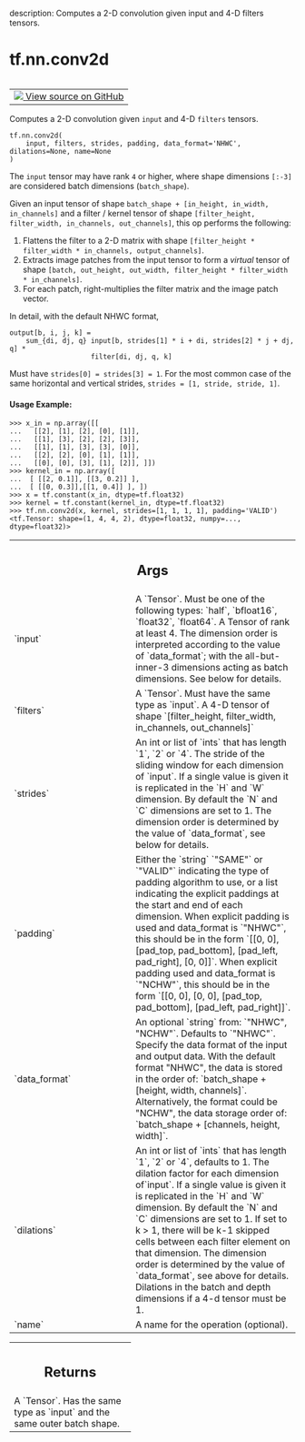 description: Computes a 2-D convolution given input and 4-D filters tensors.

<div itemscope itemtype="http://developers.google.com/ReferenceObject">
<meta itemprop="name" content="tf.nn.conv2d" />
<meta itemprop="path" content="Stable" />
</div>

# tf.nn.conv2d

<!-- Insert buttons and diff -->

<table class="tfo-notebook-buttons tfo-api nocontent" align="left">
<td>
  <a target="_blank" href="https://github.com/tensorflow/tensorflow/blob/r2.3/tensorflow/python/ops/nn_ops.py#L2064-L2166">
    <img src="https://www.tensorflow.org/images/GitHub-Mark-32px.png" />
    View source on GitHub
  </a>
</td>
</table>



Computes a 2-D convolution given `input` and 4-D `filters` tensors.

<pre class="devsite-click-to-copy prettyprint lang-py tfo-signature-link">
<code>tf.nn.conv2d(
    input, filters, strides, padding, data_format='NHWC', dilations=None, name=None
)
</code></pre>



<!-- Placeholder for "Used in" -->

The `input` tensor may have rank `4` or higher, where shape dimensions `[:-3]`
are considered batch dimensions (`batch_shape`).

Given an input tensor of shape
`batch_shape + [in_height, in_width, in_channels]` and a filter / kernel
tensor of shape `[filter_height, filter_width, in_channels, out_channels]`,
this op performs the following:

1. Flattens the filter to a 2-D matrix with shape
   `[filter_height * filter_width * in_channels, output_channels]`.
2. Extracts image patches from the input tensor to form a *virtual*
   tensor of shape `[batch, out_height, out_width,
   filter_height * filter_width * in_channels]`.
3. For each patch, right-multiplies the filter matrix and the image patch
   vector.

In detail, with the default NHWC format,

    output[b, i, j, k] =
        sum_{di, dj, q} input[b, strides[1] * i + di, strides[2] * j + dj, q] *
                        filter[di, dj, q, k]

Must have `strides[0] = strides[3] = 1`.  For the most common case of the same
horizontal and vertical strides, `strides = [1, stride, stride, 1]`.

#### Usage Example:



```
>>> x_in = np.array([[
...   [[2], [1], [2], [0], [1]],
...   [[1], [3], [2], [2], [3]],
...   [[1], [1], [3], [3], [0]],
...   [[2], [2], [0], [1], [1]],
...   [[0], [0], [3], [1], [2]], ]])
>>> kernel_in = np.array([
...  [ [[2, 0.1]], [[3, 0.2]] ],
...  [ [[0, 0.3]],[[1, 0.4]] ], ])
>>> x = tf.constant(x_in, dtype=tf.float32)
>>> kernel = tf.constant(kernel_in, dtype=tf.float32)
>>> tf.nn.conv2d(x, kernel, strides=[1, 1, 1, 1], padding='VALID')
<tf.Tensor: shape=(1, 4, 4, 2), dtype=float32, numpy=..., dtype=float32)>
```

<!-- Tabular view -->
 <table class="responsive fixed orange">
<colgroup><col width="214px"><col></colgroup>
<tr><th colspan="2"><h2 class="add-link">Args</h2></th></tr>

<tr>
<td>
`input`
</td>
<td>
A `Tensor`. Must be one of the following types:
`half`, `bfloat16`, `float32`, `float64`.
A Tensor of rank at least 4. The dimension order is interpreted according
to the value of `data_format`; with the all-but-inner-3 dimensions acting
as batch dimensions. See below for details.
</td>
</tr><tr>
<td>
`filters`
</td>
<td>
A `Tensor`. Must have the same type as `input`.
A 4-D tensor of shape
`[filter_height, filter_width, in_channels, out_channels]`
</td>
</tr><tr>
<td>
`strides`
</td>
<td>
An int or list of `ints` that has length `1`, `2` or `4`.  The
stride of the sliding window for each dimension of `input`. If a single
value is given it is replicated in the `H` and `W` dimension. By default
the `N` and `C` dimensions are set to 1. The dimension order is determined
by the value of `data_format`, see below for details.
</td>
</tr><tr>
<td>
`padding`
</td>
<td>
Either the `string` `"SAME"` or `"VALID"` indicating the type of
padding algorithm to use, or a list indicating the explicit paddings at
the start and end of each dimension. When explicit padding is used and
data_format is `"NHWC"`, this should be in the form `[[0, 0], [pad_top,
pad_bottom], [pad_left, pad_right], [0, 0]]`. When explicit padding used
and data_format is `"NCHW"`, this should be in the form `[[0, 0], [0, 0],
[pad_top, pad_bottom], [pad_left, pad_right]]`.
</td>
</tr><tr>
<td>
`data_format`
</td>
<td>
An optional `string` from: `"NHWC", "NCHW"`.
Defaults to `"NHWC"`.
Specify the data format of the input and output data. With the
default format "NHWC", the data is stored in the order of:
`batch_shape + [height, width, channels]`.
Alternatively, the format could be "NCHW", the data storage order of:
`batch_shape + [channels, height, width]`.
</td>
</tr><tr>
<td>
`dilations`
</td>
<td>
An int or list of `ints` that has length `1`, `2` or `4`,
defaults to 1. The dilation factor for each dimension of`input`. If a
single value is given it is replicated in the `H` and `W` dimension. By
default the `N` and `C` dimensions are set to 1. If set to k > 1, there
will be k-1 skipped cells between each filter element on that dimension.
The dimension order is determined by the value of `data_format`, see above
for details. Dilations in the batch and depth dimensions if a 4-d tensor
must be 1.
</td>
</tr><tr>
<td>
`name`
</td>
<td>
A name for the operation (optional).
</td>
</tr>
</table>



<!-- Tabular view -->
 <table class="responsive fixed orange">
<colgroup><col width="214px"><col></colgroup>
<tr><th colspan="2"><h2 class="add-link">Returns</h2></th></tr>
<tr class="alt">
<td colspan="2">
A `Tensor`. Has the same type as `input` and the same outer batch shape.
</td>
</tr>

</table>

